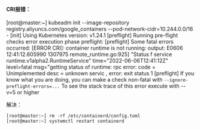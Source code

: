 #### CRI报错：

[root@master:~] kubeadm init --image-repository registry.aliyuncs.com/google_containers --pod-network-cidr=10.244.0.0/16 -
[init] Using Kubernetes version: v1.24.1
[preflight] Running pre-flight checks
error execution phase preflight: [preflight] Some fatal errors occurred:
[ERROR CRI]: container runtime is not running: output: E0606 12:41:12.605990 1307975 remote_runtime.go:925] "Status f service runtime.v1alpha2.RuntimeService"
time="2022-06-06T12:41:12Z" level=fatal msg="getting status of runtime: rpc error: code = Unimplemented desc = unknown servic
, error: exit status 1
[preflight] If you know what you are doing, you can make a check non-fatal with `--ignore-preflight-errors=...`
To see the stack trace of this error execute with --v=5 or higher

解决：

```shell
[root@master:~] rm -rf /etc/containerd/config.toml
[root@master:~] systemctl restart containerd
```

